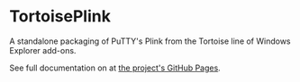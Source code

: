 # TortoisePlink

A standalone packaging of PuTTY's Plink from the Tortoise line of Windows Explorer add-ons.

See full documentation on at [the project's GitHub Pages](https://6xgate.github.io/TortoisePlink/).
